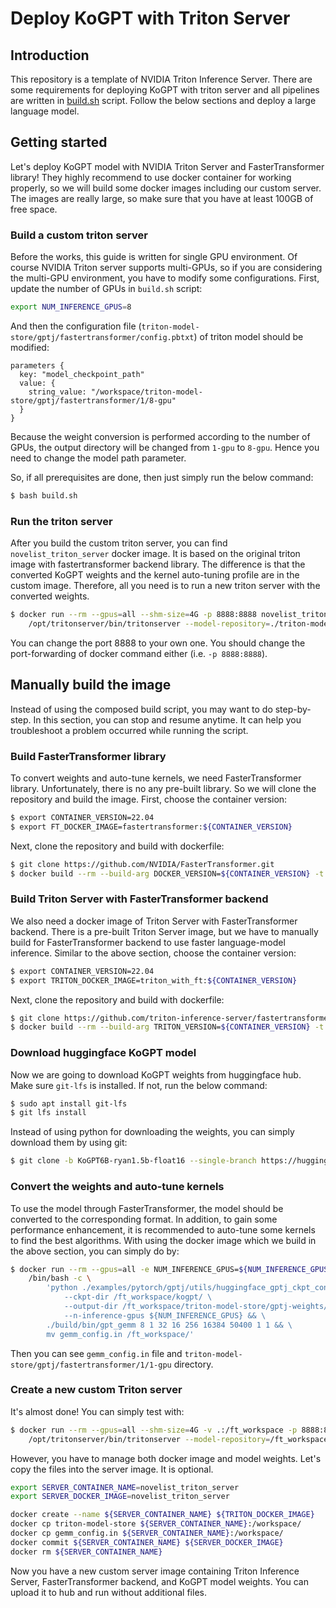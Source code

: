 # Deploy KoGPT with Triton Server

## Introduction
This repository is a template of NVIDIA Triton Inference Server. There are some requirements for deploying KoGPT with triton server and all pipelines are written in [build.sh](./build.sh) script. Follow the below sections and deploy a large language model.

## Getting started

Let's deploy KoGPT model with NVIDIA Triton Server and FasterTransformer library! They highly recommend to use docker container for working properly, so we will build some docker images including our custom server. The images are really large, so make sure that you have at least 100GB of free space.

### Build a custom triton server
Before the works, this guide is written for single GPU environment. Of course NVIDIA Triton server supports multi-GPUs, so if you are considering the multi-GPU environment, you have to modify some configurations. First, update the number of GPUs in `build.sh` script:
```bash
export NUM_INFERENCE_GPUS=8
```
And then the configuration file (`triton-model-store/gptj/fastertransformer/config.pbtxt`) of triton model should be modified:
```pbtxt
parameters {
  key: "model_checkpoint_path"
  value: {
    string_value: "/workspace/triton-model-store/gptj/fastertransformer/1/8-gpu"
  }
}
```
Because the weight conversion is performed according to the number of GPUs, the output directory will be changed from `1-gpu` to `8-gpu`. Hence you need to change the model path parameter.

So, if all prerequisites are done, then just simply run the below command:
```bash
$ bash build.sh
```

### Run the triton server
After you build the custom triton server, you can find `novelist_triton_server` docker image. It is based on the original triton image with fastertransformer backend library. The difference is that the converted KoGPT weights and the kernel auto-tuning profile are in the custom image. Therefore, all you need is to run a new triton server with the converted weights.

```bash
$ docker run --rm --gpus=all --shm-size=4G -p 8888:8888 novelist_triton_server \
    /opt/tritonserver/bin/tritonserver --model-repository=./triton-model-store/gptj/ --http-port 8888
```

You can change the port 8888 to your own one. You should change the port-forwarding of docker command either (i.e. `-p 8888:8888`).

## Manually build the image
Instead of using the composed build script, you may want to do step-by-step. In this section, you can stop and resume anytime. It can help you troubleshoot a problem occurred while running the script.

### Build FasterTransformer library
To convert weights and auto-tune kernels, we need FasterTransformer library. Unfortunately, there is no any pre-built library. So we will clone the repository and build the image. First, choose the container version:
```bash
$ export CONTAINER_VERSION=22.04
$ export FT_DOCKER_IMAGE=fastertransformer:${CONTAINER_VERSION}
```
Next, clone the repository and build with dockerfile:
```bash
$ git clone https://github.com/NVIDIA/FasterTransformer.git
$ docker build --rm --build-arg DOCKER_VERSION=${CONTAINER_VERSION} -t ${FT_DOCKER_IMAGE} -f docker/Dockerfile.torch .
```

### Build Triton Server with FasterTransformer backend
We also need a docker image of Triton Server with FasterTransformer backend. There is a pre-built Triton Server image, but we have to manually build for FasterTransformer backend to use faster language-model inference. Similar to the above section, choose the container version:
```bash
$ export CONTAINER_VERSION=22.04
$ export TRITON_DOCKER_IMAGE=triton_with_ft:${CONTAINER_VERSION}
```
Next, clone the repository and build with dockerfile:
```bash
$ git clone https://github.com/triton-inference-server/fastertransformer_backend.git
$ docker build --rm --build-arg TRITON_VERSION=${CONTAINER_VERSION} -t ${TRITON_DOCKER_IMAGE} -f docker/Dockerfile .
```

### Download huggingface KoGPT model
Now we are going to download KoGPT weights from huggingface hub. Make sure `git-lfs` is installed. If not, run the below command:
```bash
$ sudo apt install git-lfs
$ git lfs install
```
Instead of using python for downloading the weights, you can simply download them by using git:
```bash
$ git clone -b KoGPT6B-ryan1.5b-float16 --single-branch https://huggingface.co/kakaobrain/kogpt
```

### Convert the weights and auto-tune kernels
To use the model through FasterTransformer, the model should be converted to the corresponding format. In addition, to gain some performance enhancement, it is recommended to auto-tune some kernels to find the best algorithms. With using the docker image which we build in the above section, you can simply do by:
```bash
$ docker run --rm --gpus=all -e NUM_INFERENCE_GPUS=${NUM_INFERENCE_GPUS} -v .:/ft_workspace ${FT_DOCKER_IMAGE} \
    /bin/bash -c \
        'python ./examples/pytorch/gptj/utils/huggingface_gptj_ckpt_convert.py \
            --ckpt-dir /ft_workspace/kogpt/ \
            --output-dir /ft_workspace/triton-model-store/gptj-weights/ \
            --n-inference-gpus ${NUM_INFERENCE_GPUS} && \
        ./build/bin/gpt_gemm 8 1 32 16 256 16384 50400 1 1 && \
        mv gemm_config.in /ft_workspace/'

```
Then you can see `gemm_config.in` file and `triton-model-store/gptj/fastertransformer/1/1-gpu` directory.

### Create a new custom Triton server
It's almost done! You can simply test with:
```bash
$ docker run --rm --gpus=all --shm-size=4G -v .:/ft_workspace -p 8888:8888 ${TRITON_DOCKER_IMAGE} \
    /opt/tritonserver/bin/tritonserver --model-repository=/ft_workspace/triton-model-store/gptj/ --http-port 8888
```
However, you have to manage both docker image and model weights. Let's copy the files into the server image. It is optional.
```bash
export SERVER_CONTAINER_NAME=novelist_triton_server
export SERVER_DOCKER_IMAGE=novelist_triton_server

docker create --name ${SERVER_CONTAINER_NAME} ${TRITON_DOCKER_IMAGE}
docker cp triton-model-store ${SERVER_CONTAINER_NAME}:/workspace/
docker cp gemm_config.in ${SERVER_CONTAINER_NAME}:/workspace/
docker commit ${SERVER_CONTAINER_NAME} ${SERVER_DOCKER_IMAGE}
docker rm ${SERVER_CONTAINER_NAME}
```
Now you have a new custom server image containing Triton Inference Server, FasterTransformer backend, and KoGPT model weights. You can upload it to hub and run without additional files.
